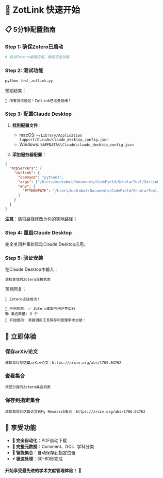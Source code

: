 # 🔗 ZotLink 快速开始

## 📋 5分钟配置指南

### Step 1: 确保Zotero已启动
```bash
# 启动Zotero桌面应用，确保完全加载
```

### Step 2: 测试功能
```bash
python test_zotlink.py
```

预期结果：
```
🎉 所有测试通过！ZotLink已准备就绪！
```

### Step 3: 配置Claude Desktop

1. **找到配置文件**：
   - macOS: `~/Library/Application Support/Claude/claude_desktop_config.json`
   - Windows: `%APPDATA%\Claude\claude_desktop_config.json`

2. **添加服务器配置**：
```json
{
  "mcpServers": {
    "zotlink": {
      "command": "python3",
      "args": ["/Users/mudrobot/Documents/CodeField/ScholarTool/ZotLink/run_server.py"],
      "env": {
        "PYTHONPATH": "/Users/mudrobot/Documents/CodeField/ScholarTool/ZotLink/src"
      }
    }
  }
}
```

**注意**：请将路径修改为你的实际路径！

### Step 4: 重启Claude Desktop

完全关闭并重新启动Claude Desktop应用。

### Step 5: 验证安装

在Claude Desktop中输入：
```
请检查我的Zotero连接状态
```

预期回复：
```
🎉 Zotero连接成功！

📱 应用状态: ✅ Zotero桌面应用正在运行
📚 集合数量: X 个
🚀 开始使用: 直接调用工具保存和管理学术文献！
```

## 🎯 立即体验

### 保存arXiv论文
```
请帮我保存这篇arXiv论文：https://arxiv.org/abs/1706.03762
```

### 查看集合
```
请显示我的Zotero集合列表
```

### 保存到指定集合
```
请帮我保存这篇论文到My Research集合：https://arxiv.org/abs/1706.03762
```

## 🎉 享受功能

- **🤖 完全自动化**：PDF自动下载
- **📝 完整元数据**：Comment、DOI、学科分类
- **🎯 智能集合**：自动保存到指定位置
- **⚡ 极速处理**：30-60秒完成

**开始享受最先进的学术文献管理体验！** 🚀 